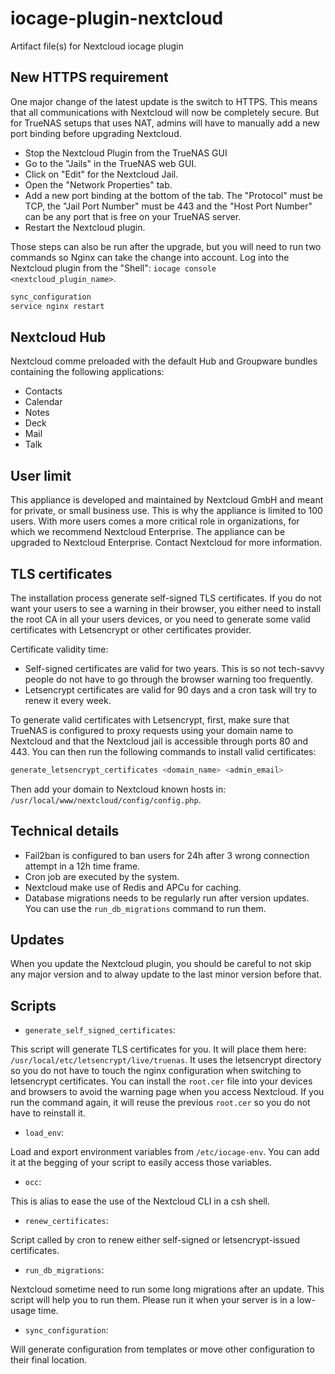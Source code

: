 # iocage-plugin-nextcloud

Artifact file(s) for Nextcloud iocage plugin

## New HTTPS requirement

One major change of the latest update is the switch to HTTPS. This means that all communications with Nextcloud will now be completely secure.
But for TrueNAS setups that uses NAT, admins will have to manually add a new port binding before upgrading Nextcloud.

- Stop the Nextcloud Plugin from the TrueNAS GUI
- Go to the "Jails" in the TrueNAS web GUI.
- Click on "Edit" for the Nextcloud Jail.
- Open the "Network Properties" tab.
- Add a new port binding at the bottom of the tab. The "Protocol" must be TCP, the "Jail Port Number" must be 443 and the "Host Port Number" can be any port that is free on your TrueNAS server.
- Restart the Nextcloud plugin.

Those steps can also be run after the upgrade, but you will need to run two commands so Nginx can take the change into account. Log into the Nextcloud plugin from the "Shell": `iocage console <nextcloud_plugin_name>`.

```bash
sync_configuration
service nginx restart
```

## Nextcloud Hub

Nextcloud comme preloaded with the default Hub and Groupware bundles containing the following applications:

- Contacts
- Calendar
- Notes
- Deck
- Mail
- Talk

## User limit

This appliance is developed and maintained by Nextcloud GmbH and meant for private, or small business use. This is why the appliance is limited to 100 users. With more users comes a more critical role in organizations, for which we recommend Nextcloud Enterprise. The appliance can be upgraded to Nextcloud Enterprise. Contact Nextcloud for more information.

## TLS certificates

The installation process generate self-signed TLS certificates. If you do not want your users to see a warning in their browser, you either need to install the root CA in all your users devices, or you need to generate some valid certificates with Letsencrypt or other certificates provider.

Certificate validity time:

- Self-signed certificates are valid for two years. This is so not tech-savvy people do not have to go through the browser warning too frequently.
- Letsencrypt certificates are valid for 90 days and a cron task will try to renew it every week.

To generate valid certificates with Letsencrypt, first, make sure that TrueNAS is configured to proxy requests using your domain name to Nextcloud and that the Nextcloud jail is accessible through ports 80 and 443. You can then run the following commands to install valid certificates:

```bash
generate_letsencrypt_certificates <domain_name> <admin_email>
```

Then add your domain to Nextcloud known hosts in: `/usr/local/www/nextcloud/config/config.php`.

## Technical details

- Fail2ban is configured to ban users for 24h after 3 wrong connection attempt in a 12h time frame.
- Cron job are executed by the system.
- Nextcloud make use of Redis and APCu for caching.
- Database migrations needs to be regularly run after version updates. You can use the `run_db_migrations` command to run them.

## Updates

When you update the Nextcloud plugin, you should be careful to not skip any major version and to alway update to the last minor version before that.

## Scripts

- `generate_self_signed_certificates`:

This script will generate TLS certificates for you. It will place them here: `/usr/local/etc/letsencrypt/live/truenas`. It uses the letsencrypt directory so you do not have to touch the nginx configuration when switching to letsencrypt certificates. You can install the `root.cer` file into your devices and browsers to avoid the warning page when you access Nextcloud. If you run the command again, it will reuse the previous `root.cer` so you do not have to reinstall it.

- `load_env`:

Load and export environment variables from `/etc/iocage-env`. You can add it at the begging of your script to easily access those variables.

- `occ`:

This is alias to ease the use of the Nextcloud CLI in a csh shell.

- `renew_certificates`:

Script called by cron to renew either self-signed or letsencrypt-issued certificates.

- `run_db_migrations`:

Nextcloud sometime need to run some long migrations after an update. This script will help you to run them. Please run it when your server is in a low-usage time.

- `sync_configuration`:

Will generate configuration from templates or move other configuration to their final location.
